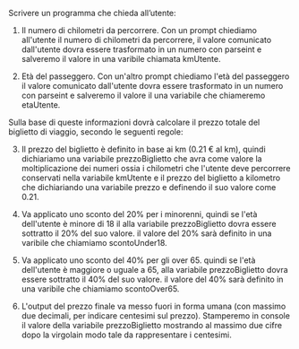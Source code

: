 Scrivere un programma che chieda all’utente:

1. Il numero di chilometri da percorrere.
   Con un prompt chiediamo all'utente il numero di chilometri da percorrere, il valore comunicato dall'utente dovra essere trasformato in un numero con parseint e salveremo il valore in una varibile chiamata kmUtente.

2. Età del passeggero.
   Con un'altro prompt chiediamo l'età del passeggero il valore comunicato dall'utente dovra essere trasformato in un numero con parseint e salveremo il valore il una variabile che chiameremo etaUtente.

Sulla base di queste informazioni dovrà calcolare il prezzo totale del biglietto di viaggio, secondo le seguenti regole:

3.  Il prezzo del biglietto è definito in base ai km (0.21 € al km),
    quindi dichiariamo una variabile prezzoBiglietto che avra come valore la moltiplicazione dei numeri ossia i chilometri che l'utente deve percorrere conservati nella variabile kmUtente e il prezzo del biglietto a kilometro che dichiariando una variabile prezzo e definendo il suo valore come 0.21.

4.  Va applicato uno sconto del 20% per i minorenni,
    quindi se l'età dell'utente è minore di 18 il alla variabile prezzoBiglietto dovra essere sottratto il 20% del suo valore.
    il valore del 20% sarà definito in una varibile che chiamiamo scontoUnder18.

5.  Va applicato uno sconto del 40% per gli over 65.
    quindi se l'età dell'utente è maggiore o uguale a 65, alla variabile prezzoBiglietto dovra essere sottratto il 40% del suo valore.
    il valore del 40% sarà definito in una varibile che chiamiamo scontoOver65.

6.  L'output del prezzo finale va messo fuori in forma umana (con massimo due decimali, per indicare centesimi sul prezzo).
    Stamperemo in console il valore della variabile prezzoBiglietto mostrando al massimo due cifre dopo la virgolain modo tale da rappresentare i centesimi.
